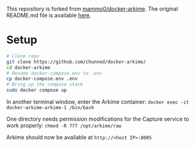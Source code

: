 This repository is forked from [mammo0/docker-arkime](https://github.com/mammo0/docker-arkime). The original README.md file is available [here](https://github.com/chunned/docker-arkime/blob/master/READM.old.md).

# Setup
```bash
# Clone repo
git clone https://github.com/chunned/docker-arkime/
cd docker-arkime
# Rename docker-compose.env to .env
cp docker-compose.env .env
# Bring up the compose stack
sudo docker compose up
```
In another terminal window, enter the Arkime container: `docker exec -it docker-arkime-arkime-1 /bin/bash`

One directory needs permission modifications for the Capture service to work properly: `chmod -R 777 /opt/arkime/raw`

Arkime should now be available at `http://<host IP>:8005`
